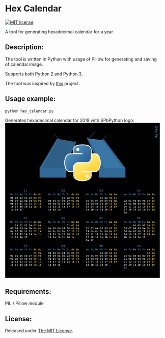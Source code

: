 # Hex Calendar
[![MIT license](http://img.shields.io/badge/license-MIT-brightgreen.svg)](https://github.com/delimitry/hex_calendar/blob/master/LICENSE)

A tool for generating hexadecimal calendar for a year

Description:
------------

The tool is written in Python with usage of Pillow for generating and saving of calendar image.

Supports both Python 2 and Python 3.

The tool was inspired by [this](https://linux.pictures/projects/python-hex-calendar-for-year-0x7e2) project.

Usage example:
--------------
`python hex_calendar.py`

Generates hexadecimal calendar for 2018 with SPbPython logo:
![Hexadecimal calendar for a year 2018](https://github.com/delimitry/hex_calendar/blob/master/hex_calendar_2018.png)

Requirements:
--------------
PIL / Pillow module

License:
--------
Released under [The MIT License](https://github.com/delimitry/hex_calendar/blob/master/LICENSE).